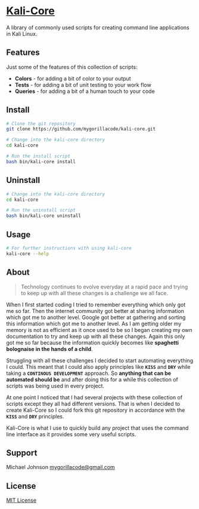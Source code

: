 # [Kali-Core](https://github.com/mygorillacode/kali-core)

A library of commonly used scripts for creating command line applications in Kali Linux.


## Features

Just some of the features of this collection of scripts:

- **Colors** - for adding a bit of color to your output
- **Tests** - for adding a bit of unit testing to your work flow 
- **Queries** - for adding a bit of a human touch to your code


## Install

```bash
# Clone the git repository
git clone https://github.com/mygorillacode/kali-core.git

# Change into the kali-core directory
cd kali-core

# Run the install script
bash bin/kali-core install
```


## Uninstall

```bash
# Change into the kali-core directory
cd kali-core

# Run the uninstall script
bash bin/kali-core uninstall
```


## Usage

```bash
# For further instructions with using kali-core
kali-core --help
```

## About

> Technology continues to evolve everyday at a rapid pace and trying to keep up with all these changes is a challenge we all face.

When I first started coding I tried to remember everything which only got me so far. Then the internet community got better at sharing information which got me to another level. Google got better at gathering and sorting this information which got me to another level. As I am getting older my memory is not as efficient as it once used to be so I began creating my own documentation to try and keep up with all these changes. Again this only got me so far because the information quickly becomes like **spaghetti bolognaise in the hands of a child**. 

Struggling with all these challenges I decided to start automating everything I could. This meant that I could also apply principles like **`KISS`** and **`DRY`** while taking a **`CONTINOUS DEVELOPMENT`** approach. So **anything that can be automated should be** and after doing this for a while this collection of scripts was being used in every project.

At one point I noticed that I had several projects with these collection of scripts except they all had different versions. That is when I decided to create Kali-Core so I could fork this git repository in accordance with the **`KISS`** and **`DRY`** principles. 

Kali-Core is what I use to quickly build any project that uses the command line interface as it provides some very useful scripts.


## Support

Michael Johnson [mygorillacode@gmail.com](mailto:mygorillacode@gmail.com)


## License

[MIT License](https://github.com/mygorillacode/kali-core/blob/master/LICENSE)